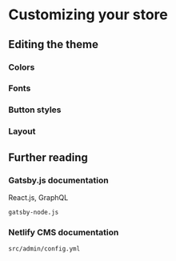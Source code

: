 # Customizing your store

## Editing the theme

### Colors

### Fonts

### Button styles

### Layout

## Further reading

### Gatsby.js documentation

React.js, GraphQL

```gatsby-node.js```

### Netlify CMS documentation

```src/admin/config.yml```
